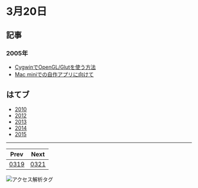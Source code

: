 # 3月20日

## 記事

### 2005年

- [CygwinでOpenGL/Glutを使う方法](http://abrakatabura.hatenablog.com/entry/2005/03/20/233356)
- [Mac miniでの自作アプリに向けて](http://abrakatabura.hatenablog.com/entry/2005/03/20/215923)

## はてブ

- [2010](http://b.hatena.ne.jp//kjw_junichi/20100320)
- [2012](http://b.hatena.ne.jp//kjw_junichi/20120320)
- [2013](http://b.hatena.ne.jp//kjw_junichi/20130320)
- [2014](http://b.hatena.ne.jp//kjw_junichi/20140320)
- [2015](http://b.hatena.ne.jp//kjw_junichi/20150320)

----
|Prev|Next|
|----|----|
|[0319](https://gist.github.com/kjunichi/061d1e479ee77b812904)|[0321](https://gist.github.com/kjunichi/ad703ebcae965750fe7e)

![アクセス解析タグ](http://kjunurl2015.appspot.com/ykoV?p=0320.md)